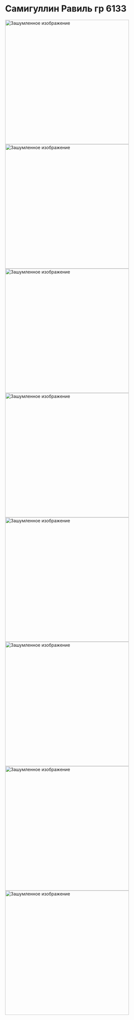 # Самигуллин Равиль гр 6133
<image src="pictures/640x427.png" alt="Зашумленное изображение"  width="400"/> 
<image src="pictures/1280x720-noise.png" alt="Зашумленное изображение"  width="400"/> 
<image src="pictures/1280x1920-noise.png" alt="Зашумленное изображение"  width="400"/> 
<image src="pictures/4096x2560 -noise.png" alt="Зашумленное изображение"  width="400"/> 

<image src="pictures/640x427-очищенное gpu.png" alt="Зашумленное изображение"  width="400"/> 
<image src="pictures/1280x720 Очищенное gpu.png" alt="Зашумленное изображение"  width="400"/> 
<image src="pictures/1280x1920 Очищенное gpu.png" alt="Зашумленное изображение"  width="400"/> 
<image src="pictures/4096x2560 -очищенное gpu.png" alt="Зашумленное изображение"  width="400"/> 
